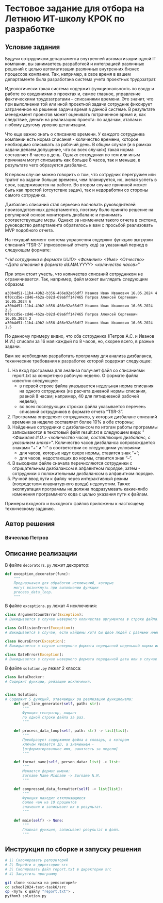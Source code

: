 # Тестовое задание для отбора на Летнюю ИТ-школу КРОК по разработке

## Условие задания
Будучи сотрудником департамента внутренней автоматизации одной IT компании, вы занимаетесь разработкой и интеграцией различных решений с целью автоматизации различных внутренних бизнес процессов компании. Так, например, в свое время в вашем департаменте была разработана система учета проектных трудозатрат.

Идеологически такая система содержит функциональность по вводу и работе со сведениями о проектах и, самое главное, управление фактическими трудозатратами – списаниями времени. Это значит, что при выполнении той или иной проектной задачи сотрудник фиксирует затраченное на решение задачи время в данной системе. В результате менеджмент проектов может оценивать потраченное время и, как следствие, деньги на реализацию проекта: по задачам, этапам и любому другому уровню детализации.

Что еще важно знать о списаниях времени. У каждого сотрудника компании есть норма списания - количество времени, которое необходимо списывать за рабочий день. В общем случае (и в рамках задачи делаем допущение, что во всех случаях) такая норма составляет 8 часов в день. Однако сотрудники по тем или иным причинам могут списывать как больше 8 часов, так и меньше, в результате чего образуется дизбаланс. 

В первом случае можно говорить о том, что сотрудник перегружен или тратит на задачи больше времени, чем планируется, но, желая успеть в срок, задерживается на работе. Во втором случае причиной может быть как простой (отсутствие задач), так и недоработки со стороны самого сотрудника. 

Дизбаланс списаний стал серьезно волновать руководителей производственных департаментов, поэтому было принято решение на регулярной основе мониторить дизбаланс и принимать соответствующие меры. Однако за неимением такого отчета в системе, руководство департамента обратилось к вам с просьбой реализовать MVP подобного отчета.

На текущий момент система управления содержит функцию выгрузки списаний “TSR-3” (присвоенный отчету код) за указанный период в следующем формате:

"_<id сотрудника в формате UUID> <Фамилия> <Имя> <Отчество> <Дата списания в формате dd.MM.YYYY> <количество часов>_"

При этом стоит учесть, что количество списаний сотрудником не ограничивается. Так, например, файл может выглядеть следующим образом:
```
a30b4d51-11b4-49b2-b356-466e92a66df7 Иванов Иван Иванович 16.05.2024 4
0f0ccd5e-cd46-462a-b92d-69a6ff147465 Петров Алексей Сергеевич 16.05.2024 6
a30b4d51-11b4-49b2-b356-466e92a66df7 Иванов Иван Иванович 16.05.2024 2.5
0f0ccd5e-cd46-462a-b92d-69a6ff147465 Петров Алексей Сергеевич 16.05.2024 2
a30b4d51-11b4-49b2-b356-466e92a66df7 Иванов Иван Иванович 16.05.2024 1.5
```

По данному примеру видно, что оба сотрудника (Петров А.С. и Иванов И.И.) списали за 16 мая каждый по 8 часов, но, скорее всего, в разные задачи.

Вам же необходимо разработать программу для анализа дизбаланса, технические требования к разработке которой содержат следующее:
1. На вход программа для анализа получает файл со списаниями report.txt за конкретную рабочую неделю. О формате файла известно следующее:
    - в первой строке файла указывается недельная норма списания на одного сотрудника (из расчета дневной нормы списания, равной 8 часам; например, 40 для пятидневной рабочей недели);
    - во всех последующих строках файла указывается перечень списаний сотрудников в формате отчета “TSR-3”. 
2. Программа определяет сотрудников, у которых дизбаланс списаний времени за неделю составляет более 10% в обе стороны;
3. Найденные сотрудники с дизбалансом по итогам работы программы записываются в текстовый файл result.txt в следующем виде:
  "_<Фамилия И.О.> <количество часов, составляющих дизбаланс, с указанием знака>_".
  Количество часов дизбаланса сопровождается знаками “+” и “–” в соответствии со следующими условиями:
    - для часов, которые идут сверх нормы, ставится знак “+”;
    - для часов, недостающих до нормы, ставится знак “–”.
4. В выходном файле сначала перечисляются сотрудники с отрицательным дизбалансом в алфавитном порядке, затем - сотрудники с положительным дизбалансом в алфавитном порядке.
5. Ручной ввод пути к файлу через интерактивный режим (посредством клавиатурного ввода) недопустим. Также эксплуатация программы не должна подразумевать какие-либо изменения программного кода с целью указания пути к файлам.

Примеры входного и выходного файлов приложены к настоящему техническому заданию.

## Автор решения
### Вячеслав Петров
## Описание реализации
В файле ```decorators.py``` лежит декоратор:
```python
def exception_decorator(func):
    """
    Предназначен для обработки исключений, которые
    могут возникнуть при выполнении функции 
    process_data_loop.
    """
```
В файле ```exceptions.py``` лежат 4 исключения: <br>
```python
class ArgumentCountError(Exception):
# Выкидывается в случае неверного количества аргументов в строке файла.
```
```python
class CollisionError(Exception):
# Выкидывается в случае, если найдены хотя бы двое людей с разными именами, но одинаковым ID.
```
```python
class HoursError(Exception):
# Выкидывается в случае неверного формата переданной недельной нормы или неверного формата времени, затраченного сотрудником на выполнение задачи.
```
```python
class DateError(Exception):
# Выкидывается в случае неверного формата переданной даты или в случае неверно переданного диапазона дат (превышает 7 дней).
```
В файле ```solution.py``` лежат 2 класса: <br>
```python
class DataChecker:
# Содержит функции, рейзящие исключения.


class Solution:
# Содержит 5 функций, отвечающих за реализацию функционала:
    def get_line_generator(self, path: str): 
        """
        Функция-генератор, выдает 
        по одной строке файла за раз.
        """
    
    def process_data_loop(self, path: str) -> list[list]:
        """
        Преобразует содержимое файла в словарь, в котором
        ключом является ID, а значением - 
        [отформатированное имя, занятость за неделю]
        """

    def format_name(self, person_data: list) -> list:
        """
        Меняется формат имени: 
        Surname Name Midname -> Surname N.M.
        """

    def compressed_data_formatter(self) -> list[list]:
        """
        Функция находит отклоняющиеся 
        более чем на 10 процентов
        значения и записывает их в результат.
        """
        
    def main(self) -> None:
        """
        Главная функция, записывает результат в файл.
        """
``` 

## Инструкция по сборке и запуску решения
```bash
# 1) Склонировать репозиторий
# 2) Перейти в директорию src
# 3) Скопировать файл report.txt в директорию src
# 4) Запустить программу

git clone <ссылка на репозиторий>
cd school2024-test-task6/src
cp <путь к файлу "report.txt"> .
python3 solution.py
```

